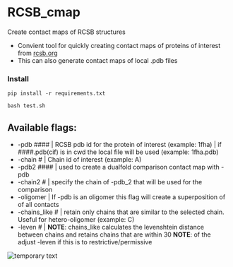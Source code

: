 # RCSB_cmap
Create contact maps of RCSB structures
- Convient tool for quickly creating contact maps of proteins of interest from [rcsb.org](https://www.rcsb.org/)
- This can also generate contact maps of local .pdb files

### Install
```
pip install -r requirements.txt

bash test.sh
```

## Available flags:
- -pdb ####      |  RCSB pdb id for the protein of interest (example: 1fha)
                 |  if ####.pdb(cif) is in cwd the local file will be used (example: 1fha.pdb)
- -chain #       |  Chain id of interest (example: A)
- -pdb2 ####     |  used to create a dualfold comparison contact map with -pdb
- -chain2 #      |  specify the chain of -pdb_2 that will be used for the comparison
- -oligomer      |  If -pdb is an oligomer this flag will create a superposition of of all contacts
- -chains_like # |  retain only chains that are similar to the selected chain. Useful for hetero-oligomer (example: C)
- -leven #   |
**NOTE**: chains_like calculates the levenshtein distance between chains and retains chains that are within 30
**NOTE**: of the adjust -leven if this is to restrictive/permissive

![temporary text](/png/1a5m.png)
